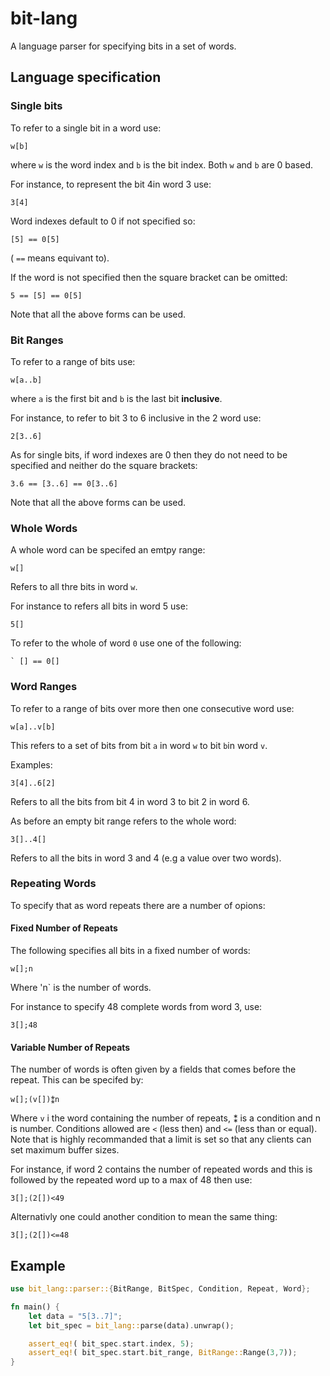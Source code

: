 # bit-lang

A language parser for specifying bits in a set of words.

## Language specification

### Single bits
To refer to a single bit in a word use:
```
w[b]
```
where `w` is the word index and `b` is the bit index. Both `w` and `b` are 0 based.

For instance, to represent the bit  4in  word 3 use:
```
3[4]
```
Word indexes default to 0 if not specified so:
```
[5] == 0[5]
```
( `==` means equivant to).

If the word is not specified then the square bracket can be omitted:

```
5 == [5] == 0[5]
```

Note that all the above forms can be used.

### Bit Ranges

To refer to a range of bits use:
```
w[a..b]
```
where `a` is the first bit and `b` is the last bit **inclusive**.

For instance, to refer to bit 3 to 6 inclusive in the 2 word use:
```
2[3..6]
```
As for single bits, if word indexes are 0 then they do not need to be specified and neither do the square brackets:
```
3.6 == [3..6] == 0[3..6]
```
Note that all the above forms can be used.

### Whole Words

A whole word can be specifed an emtpy range:
```
w[]
```
Refers to all thre bits in word `w`.

For instance to refers all bits in word 5 use:
```
5[]
```
To refer to the whole of word `0`  use one of the following:
```
` [] == 0[]
```
### Word Ranges

To refer to a range of bits over more then one consecutive word use:
```
w[a]..v[b]
```
This refers to a set of bits from bit `a` in word `w` to bit `b`in word `v`.

Examples:
```
3[4]..6[2]
```
Refers to all the bits from bit 4 in word 3 to bit 2 in word 6.


As before an empty bit range refers to the whole word:
```
3[]..4[]
```
Refers to all the bits in word 3 and 4 (e.g a value over two words).

### Repeating Words

To specify that as word repeats there are a number of opions:

#### Fixed Number of Repeats

The following specifies all bits in a fixed number of words:
```
w[];n
```
Where 'n` is the number of words.

For instance to specify 48 complete words from word 3, use:
```
3[];48
```

#### Variable Number of Repeats

The number of words is often given by a fields that comes before the repeat. This can be specifed by:
```
w[];(v[])⁑n
```

Where `v` i the word containing the number of repeats, ⁑ is a condition and n is number. Conditions allowed are `<` (less then) and `<=` (less than or equal). Note that is highly recommanded that a limit is set so that any clients can set maximum buffer sizes.

For instance, if word 2 contains the number of repeated words and this is followed by the repeated word up to a max of 48 then use:
```
3[];(2[])<49
```


Alternativly one could another condition to mean the same thing:
```
3[];(2[])<=48
```

## Example
```rust
use bit_lang::parser::{BitRange, BitSpec, Condition, Repeat, Word};

fn main() {
    let data = "5[3..7]";
    let bit_spec = bit_lang::parse(data).unwrap();

    assert_eq!( bit_spec.start.index, 5);
    assert_eq!( bit_spec.start.bit_range, BitRange::Range(3,7));
}
```
